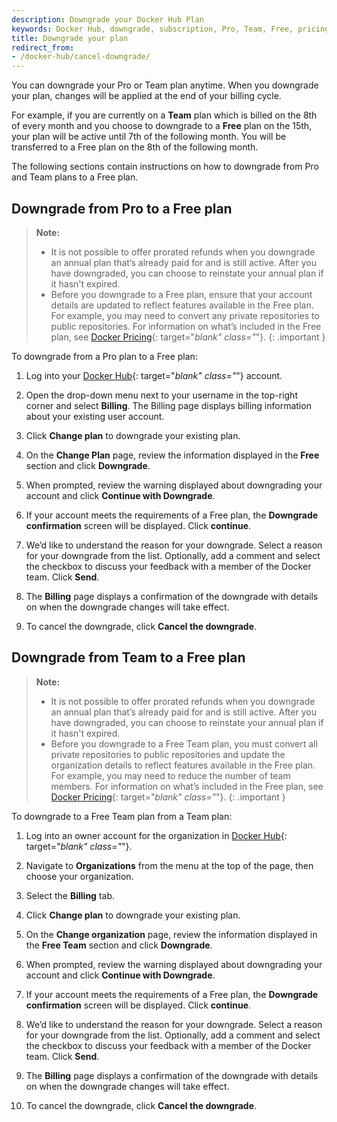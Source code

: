 ```yaml
---
description: Downgrade your Docker Hub Plan
keywords: Docker Hub, downgrade, subscription, Pro, Team, Free, pricing plan,
title: Downgrade your plan
redirect_from:
- /docker-hub/cancel-downgrade/
---
```


You can downgrade your Pro or Team plan anytime. When you downgrade your plan, changes will be applied at the end of your billing cycle.

For example, if you are currently on a **Team** plan which is billed on the 8th of every month and you choose to downgrade to a **Free** plan on the 15th, your plan will be active until 7th of the following month. You will be transferred to a Free plan on the 8th of the following month.

The following sections contain instructions on how to downgrade from Pro and Team plans to a Free plan.

## Downgrade from Pro to a Free plan

>**Note:**
>
> - It is not possible to offer prorated refunds when you downgrade an annual plan that’s already paid for and is still active. After you have downgraded, you can choose to reinstate your annual plan if it hasn't expired.
> - Before you downgrade to a Free plan, ensure that your account details are updated to reflect features available in the Free plan. For example, you may need to convert any private repositories to public repositories. For information on what’s included in the Free plan, see [Docker Pricing](https://www.docker.com/pricing){: target="_blank" class="_"}.
{: .important }

To downgrade from a Pro plan to a Free plan:

1. Log into your [Docker Hub](https://hub.docker.com){: target="_blank" class="_"} account.

2. Open the drop-down menu next to your username in the top-right corner and select **Billing**. The Billing page displays billing information about your existing user account.

3. Click **Change plan** to downgrade your existing plan.

4. On the **Change Plan** page, review the information displayed in the **Free** section and click **Downgrade**.

5. When prompted, review the warning displayed about downgrading your account and click **Continue with Downgrade**.

6. If your account meets the requirements of a Free plan, the **Downgrade confirmation** screen will be displayed. Click **continue**.

7. We’d like to understand the reason for your downgrade. Select a reason for your downgrade from the list. Optionally, add a comment and select the checkbox to discuss your feedback with a member of the Docker team. Click **Send**.

8. The **Billing** page displays a confirmation of the downgrade with details on when the downgrade changes will take effect.

9. To cancel the downgrade, click **Cancel the downgrade**.

## Downgrade from Team to a Free plan

>**Note:**
>
> - It is not possible to offer prorated refunds when you downgrade an annual plan that’s already paid for and is still active. After you have downgraded, you can choose to reinstate your annual plan if it hasn't expired.
> - Before you downgrade to a Free Team plan, you must convert all private repositories to public repositories and update the organization details to reflect features available in the Free plan. For example, you may need to reduce the number of team members. For information on what’s included in the Free plan, see [Docker Pricing](https://www.docker.com/pricing){: target="_blank" class="_"}.
{: .important }

To downgrade to a Free Team plan from a Team plan:

1. Log into an owner account for the organization in [Docker Hub](https://hub.docker.com){: target="_blank" class="_"}.

2. Navigate to **Organizations** from the menu at the top of the page, then choose your organization.

3. Select the **Billing** tab.

4. Click **Change plan** to downgrade your existing plan.

5. On the **Change organization** page, review the information displayed in the **Free Team** section and click **Downgrade**.

6. When prompted, review the warning displayed about downgrading your account and click **Continue with Downgrade**.

7. If your account meets the requirements of a Free plan, the **Downgrade confirmation** screen will be displayed. Click **continue**.

8. We’d like to understand the reason for your downgrade. Select a reason for your downgrade from the list. Optionally, add a comment and select the checkbox to discuss your feedback with a member of the Docker team. Click **Send**.

9. The **Billing** page displays a confirmation of the downgrade with details on when the downgrade changes will take effect.

10. To cancel the downgrade, click **Cancel the downgrade**.
